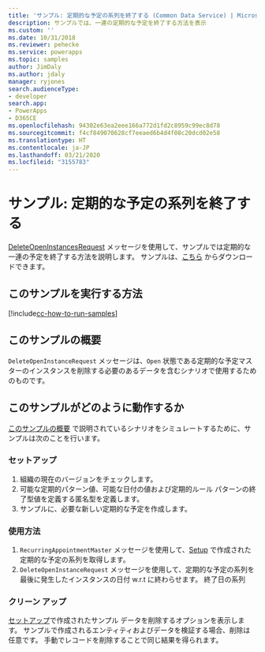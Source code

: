 ```yaml
---
title: 'サンプル: 定期的な予定の系列を終了する (Common Data Service) | Microsoft Docs'
description: サンプルでは、一連の定期的な予定を終了する方法を表示
ms.custom: ''
ms.date: 10/31/2018
ms.reviewer: pehecke
ms.service: powerapps
ms.topic: samples
author: JimDaly
ms.author: jdaly
manager: ryjones
search.audienceType:
- developer
search.app:
- PowerApps
- D365CE
ms.openlocfilehash: 94302e63ea2eee166a772d1fd2c8959c99ec8d78
ms.sourcegitcommit: f4cf849070628cf7eeaed6b4d4f08c20dcd02e58
ms.translationtype: HT
ms.contentlocale: ja-JP
ms.lasthandoff: 03/21/2020
ms.locfileid: "3155783"
---
```

# <a name="sample-end-a-recurring-appointment-series"></a>サンプル: 定期的な予定の系列を終了する

<!-- https://docs.microsoft.com/dynamics365/customer-engagement/developer/sample-end-recurring-appointment-series -->

[DeleteOpenInstancesRequest](https://docs.microsoft.com/dotnet/api/microsoft.crm.sdk.messages.deleteopeninstancesrequest?view=dynamics-general-ce-9) メッセージを使用して、サンプルでは定期的な一連の予定を終了する方法を説明します。 サンプルは、[こちら](https://github.com/Microsoft/PowerApps-Samples/tree/master/cds/orgsvc/C%23/EndRecurringAppointment) からダウンロードできます。

## <a name="how-to-run-this-sample"></a>このサンプルを実行する方法

[!include[cc-how-to-run-samples](../../includes/cc-how-to-run-samples.md)]

## <a name="what-this-sample-does"></a>このサンプルの概要

`DeleteOpenInstanceRequest` メッセージは、`Open` 状態である定期的な予定マスターのインスタンスを削除する必要のあるデータを含むシナリオで使用するためのものです。

## <a name="how-this-sample-works"></a>このサンプルがどのように動作するか

[このサンプルの概要](#what-this-sample-does) で説明されているシナリオをシミュレートするために、サンプルは次のことを行います。

### <a name="setup"></a>セットアップ

1. 組織の現在のバージョンをチェックします。
2. 可能な定期的パターン値、可能な日付の値および定期的ルール パターンの終了型値を定義する匿名型を定義します。
3. サンプルに、必要な新しい定期的な予定を作成します。

### <a name="demonstrate"></a>使用方法

1. `RecurringAppointmentMaster` メッセージを使用して、[Setup](#setup) で作成された定期的な予定の系列を取得します。
2. `DeleteOpenInstanceRequest` メッセージを使用して、定期的な予定の系列を最後に発生したインスタンスの日付 w.r.t に終わらせます。 終了日の系列

### <a name="clean-up"></a>クリーン アップ

[セットアップ](#setup)で作成されたサンプル データを削除するオプションを表示します。 サンプルで作成されるエンティティおよびデータを検証する場合、削除は任意です。 手動でレコードを削除することで同じ結果を得られます。
